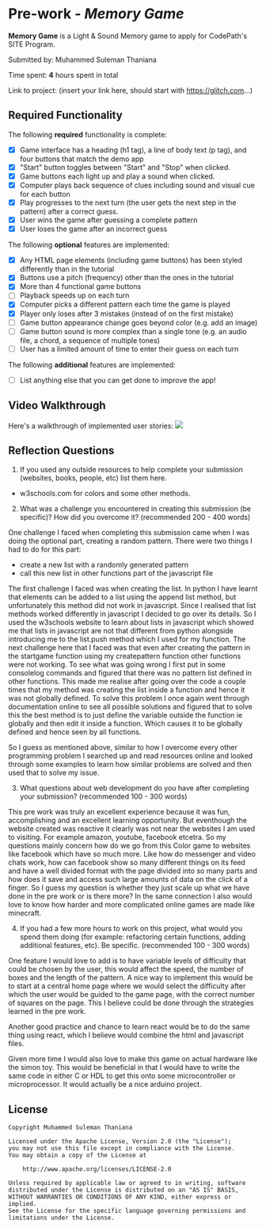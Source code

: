 # Pre-work - *Memory Game*

**Memory Game** is a Light & Sound Memory game to apply for CodePath's SITE Program. 

Submitted by: Muhammed Suleman Thaniana

Time spent: **4** hours spent in total

Link to project: (insert your link here, should start with https://glitch.com...)

## Required Functionality

The following **required** functionality is complete:

* [x] Game interface has a heading (h1 tag), a line of body text (p tag), and four buttons that match the demo app
* [x] "Start" button toggles between "Start" and "Stop" when clicked. 
* [x] Game buttons each light up and play a sound when clicked. 
* [x] Computer plays back sequence of clues including sound and visual cue for each button
* [x] Play progresses to the next turn (the user gets the next step in the pattern) after a correct guess. 
* [x] User wins the game after guessing a complete pattern
* [x] User loses the game after an incorrect guess

The following **optional** features are implemented:

* [x] Any HTML page elements (including game buttons) has been styled differently than in the tutorial
* [x] Buttons use a pitch (frequency) other than the ones in the tutorial
* [x] More than 4 functional game buttons
* [ ] Playback speeds up on each turn
* [x] Computer picks a different pattern each time the game is played
* [x] Player only loses after 3 mistakes (instead of on the first mistake)
* [ ] Game button appearance change goes beyond color (e.g. add an image)
* [ ] Game button sound is more complex than a single tone (e.g. an audio file, a chord, a sequence of multiple tones)
* [ ] User has a limited amount of time to enter their guess on each turn

The following **additional** features are implemented:

- [ ] List anything else that you can get done to improve the app!

## Video Walkthrough

Here's a walkthrough of implemented user stories:
![](https://i.imgur.com/BK5Xadt.gif)



## Reflection Questions
1. If you used any outside resources to help complete your submission (websites, books, people, etc) list them here.   
-  w3schools.com for colors and some other methods.

2. What was a challenge you encountered in creating this submission (be specific)? How did you overcome it? (recommended 200 - 400 words)     


One challenge I faced when completing this submission came when I was doing the optional part, creating a random pattern. There were two things I had to do for this part:
* create a new list with a randomly generated pattern
* call this new list in other functions part of the javascript file  


The first challenge I faced was when creating the list. In python I have learnt that elements can be added to a list using the append list method, but 
unfortunately this method did not work in javascript. Since I realised that list methods worked differently in javascript I decided to go over its details. 
So I used the w3schools website to learn about lists in javascript which showed me that lists in javascript are not that different from python alongside 
introducing me to the list.push method which I used for my function. The next challenge here that I faced was that even after creating the pattern in the 
startgame function using my createpattern function other functions were not working. To see what was going wrong I first put in some consolelog commands and 
figured that there was no pattern list defined in other functions. This made me realise after going over the code a couple times that my method was creating the 
list inside a function and hence it was not globally defined. To solve this problem I once again went through documentation online to see all possible solutions
and figured that to solve this the best method is to just define the variable outside the function ie globally and then edit it inside a function. Which causes
it to be globally defined and hence seen by all functions. 


So I guess as mentioned above, similar to how I overcome every other programming problem I searched up and read resources online and looked through some
examples to learn how similar problems are solved and then used that to solve my issue.

3. What questions about web development do you have after completing your submission? (recommended 100 - 300 words)   

This pre work was truly an excellent experience because it was fun, accomplishing and an excellent learning opportunity. But eventhough the website created
was reactive it clearly was not near the websites I am used to visiting. For example amazon, youtube, facebook etcetra. So my questions mainly concern 
how do we go from this Color game to websites like facebook which have so much more. Like how do messenger and video chats work, how can facebook show
so many different things on its feed and have a well divided format with the page divided into so many parts and how does it save and access such large
amounts of data on the click of a finger. So I guess my question is whether they just scale up what we have done in the pre work or is there more?
In the same connection I also would love to know how harder and more complicated online games are made like minecraft.  

4. If you had a few more hours to work on this project, what would you spend them doing (for example: refactoring certain functions, adding additional features, etc). Be specific. (recommended 100 - 300 words)   

One feature I would love to add is to have variable levels of difficulty that could be chosen by the user, this would affect the speed, the number of boxes
and the length of the pattern. A nice way to implement this would be to start at a central home page where we would select the difficulty after which the user 
would be guided to the game page, with the correct number of squares on the page. This I believe could be done through the strategies learned in the pre work.

Another good practice and chance to learn react would be to do the same thing using react, which I believe would combine the html and javascript files.


Given more time I would also love to make this game on actual hardware like the simon toy. This would be beneficial in that I would have to write the same
code in either C or HDL to get this onto some microcontroller or microprocessor. It would actually be a nice arduino project.



## License

    Copyright Muhammed Suleman Thaniana

    Licensed under the Apache License, Version 2.0 (the "License");
    you may not use this file except in compliance with the License.
    You may obtain a copy of the License at

        http://www.apache.org/licenses/LICENSE-2.0

    Unless required by applicable law or agreed to in writing, software
    distributed under the License is distributed on an "AS IS" BASIS,
    WITHOUT WARRANTIES OR CONDITIONS OF ANY KIND, either express or implied.
    See the License for the specific language governing permissions and
    limitations under the License.
